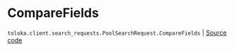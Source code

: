 # CompareFields
`toloka.client.search_requests.PoolSearchRequest.CompareFields` | [Source code](https://github.com/Toloka/toloka-kit/blob/v1.0.1/src/client/search_requests.py#L248)

